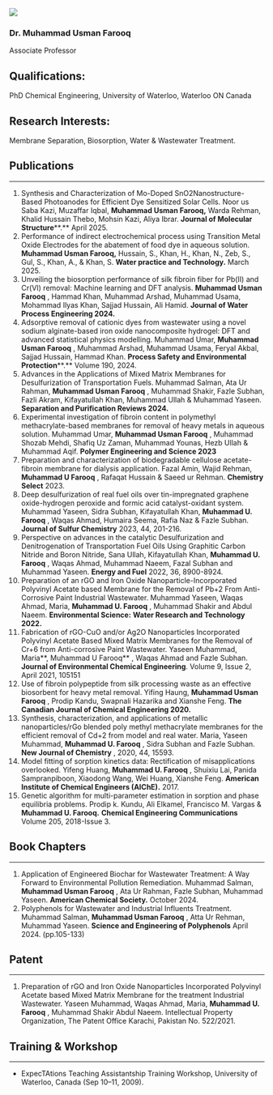 [![](https://giki.edu.pk/wp-content/uploads/2019/11/Canva-Edited-276x300.png)](https://giki.edu.pk/wp-content/uploads/2019/11/Canva-Edited.png)
### Dr. Muhammad Usman Farooq 
Associate Professor
## Qualifications:
PhD Chemical Engineering, University of Waterloo, Waterloo ON Canada
## Research Interests:
Membrane Separation, Biosorption, Water & Wastewater Treatment.
## Publications
* * *
  1. Synthesis and Characterization of Mo-Doped SnO2Nanostructure-Based Photoanodes for Efficient Dye Sensitized Solar Cells. Noor us Saba Kazi, Muzaffar Iqbal, **Muhammad Usman Farooq,** Warda Rehman, Khalid Hussain Thebo, Mohsin Kazi, Aliya Ibrar. **Journal of Molecular Structure****.** April 2025.
  2. Performance of indirect electrochemical process using Transition Metal Oxide Electrodes for the abatement of food dye in aqueous solution. **Muhammad Usman Farooq,** Hussain, S., Khan, H., Khan, N., Zeb, S., Gul, S., Khan, A., & Khan, S. **Water practice and Technology.** March 2025.
  3. Unveiling the biosorption performance of silk fibroin fiber for Pb(II) and Cr(VI) removal: Machine learning and DFT analysis. **Muhammad Usman Farooq** , Hammad Khan, Muhammad Arshad, Muhammad Usama, Mohammad Ilyas Khan, Sajjad Hussain, Ali Hamid. **Journal of Water Process Engineering 2024.**
  4. Adsorptive removal of cationic dyes from wastewater using a novel sodium alginate-based iron oxide nanocomposite hydrogel: DFT and advanced statistical physics modelling. Muhammad Umar, **Muhammad Usman Farooq** , Muhammad Arshad, Muhammad Usama, Feryal Akbal, Sajjad Hussain, Hammad Khan. **Process Safety and Environmental Protection****.** Volume 190, 2024.
  5. Advances in the Applications of Mixed Matrix Membranes for Desulfurization of Transportation Fuels. Muhammad Salman, Ata Ur Rahman, **Muhammad Usman Farooq** , Muhammad Shakir, Fazle Subhan, Fazli Akram, Kifayatullah Khan, Muhammad Ullah & Muhammad Yaseen. **Separation and Purification Reviews 2024.**
  6. Experimental investigation of fibroin content in polymethyl methacrylate-based membranes for removal of heavy metals in aqueous solution. Muhammad Umar, **Muhammad Usman Farooq** , Muhammad Shozab Mehdi, Shafiq Uz Zaman, Muhammad Younas, Hezb Ullah & Muhammad Aqif. **Polymer Engineering and Science 2023**
  7. Preparation and characterization of biodegradable cellulose acetate-fibroin membrane for dialysis application. Fazal Amin, Wajid Rehman, **Muhammad U Farooq** , Rafaqat Hussain & Saeed ur Rehman. **Chemistry Select** 2023.
  8. Deep desulfurization of real fuel oils over tin-impregnated graphene oxide-hydrogen peroxide and formic acid catalyst-oxidant system. Muhammad Yaseen, Sidra Subhan, Kifayatullah Khan, **Muhammad U. Farooq** , Waqas Ahmad, Humaira Seema, Rafia Naz & Fazle Subhan. **Journal of Sulfur Chemistry** 2023, 44, 201-216.
  9. Perspective on advances in the catalytic Desulfurization and Denitrogenation of Transportation Fuel Oils Using Graphitic Carbon Nitride and Boron Nitride, Sana Ullah, Kifayatullah Khan, **Muhammad U. Farooq** , Waqas Ahmad, Muhammad Naeem, Fazal Subhan and Muhammad Yaseen. **Energy and Fuel** 2022, 36, 8900-8924.
  10. Preparation of an rGO and Iron Oxide Nanoparticle-Incorporated Polyvinyl Acetate based Membrane for the Removal of Pb+2 From Anti-Corrosive Paint Industrial Wastewater. Muhammad Yaseen, Waqas Ahmad, Maria, **Muhammad U. Farooq** , Muhammad Shakir and Abdul Naeem. **Environmental Science:** **Water Research and Technology 2022.**
  11. Fabrication of rGO-CuO and/or Ag2O Nanoparticles Incorporated Polyvinyl Acetate Based Mixed Matrix Membranes for the Removal of Cr+6 from Anti-corrosive Paint Wastewater. Yaseen Muhammad, Maria**, Muhammad U Farooq** , Waqas Ahmad and Fazle Subhan. **Journal of Environmental Chemical Engineering**. Volume 9, Issue 2, April 2021, 105151
  12. Use of fibroin polypeptide from silk processing waste as an effective biosorbent for heavy metal removal. Yifing Haung, **Muhammad Usman Farooq** , Prodip Kandu, Swapnali Hazarika and Xianshe Feng. **The Canadian Journal of Chemical Engineering 2020.**
  13. Synthesis, characterization, and applications of metallic nanoparticles/rGo blended poly methyl methacrylate membranes for the efficient removal of Cd+2 from model and real water. Maria, Yaseen Muhammad, **Muhammad U. Farooq** , Sidra Subhan and Fazle Subhan. **New Journal of Chemistry** , 2020, 44, 15593.
  14. Model fitting of sorption kinetics data: Rectification of misapplications overlooked. Yifeng Huang, **Muhammad U. Farooq** , Shuixiu Lai, Panida Sampranpiboon, Xiaodong Wang, Wei Huang, Xianshe Feng. **American Institute of Chemical Engineers (AIChE).** 2017.
  15. Genetic algorithm for multi-parameter estimation in sorption and phase equilibria problems. Prodip k. Kundu, Ali Elkamel, Francisco M. Vargas & **Muhammad U. Farooq.** **Chemical Engineering Communications** Volume 205, 2018-Issue 3.


## Book Chapters
* * *
  1. Application of Engineered Biochar for Wastewater Treatment: A Way Forward to Environmental Pollution Remediation. Muhammad Salman, **Muhammad Usman Farooq** , Ata Ur Rahman, Fazle Subhan, Muhammad Yaseen. **American Chemical Society.** October 2024.
  2. Polyphenols for Wastewater and Industrial Influents Treatment. Muhammad Salman, **Muhammad Usman Farooq** , Atta Ur Rehman, Muhammad Yaseen. **Science and Engineering of Polyphenols** April 2024. (pp.105-133)


## Patent
* * *
  1. Preparation of rGO and Iron Oxide Nanoparticles Incorporated Polyvinyl Acetate based Mixed Matrix Membrane for the treatment Industrial Wastewater. Yaseen Muhammad, Waqas Ahmad, Maria, **Muhammad U. Farooq** , Muhammad Shakir Abdul Naeem. Intellectual Property Organization, The Patent Office Karachi, Pakistan No. 522/2021.


## Training & Workshop
* * *
  * ExpecTAtions Teaching Assistantship Training Workshop, University of Waterloo, Canada (Sep 10–11, 2009).


